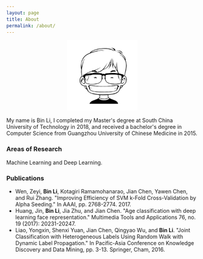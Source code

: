 ```yaml
---
layout: page
title: About
permalink: /about/
---
```

<p align="center">
  <img width="185" height="" src="/images/media/4f33da32d6b5f.jpg">
</p>


My name is Bin Li, I completed my Master's degree at South China University of Technology in 2018, and received a bachelor's degree in Computer Science from Guangzhou University of Chinese Medicine in 2015.

### Areas of Research
Machine Learning and Deep Learning.

### Publications

* Wen, Zeyi, **Bin Li**, Kotagiri Ramamohanarao, Jian Chen, Yawen Chen, and Rui Zhang. "Improving Efficiency of SVM k-Fold Cross-Validation by Alpha Seeding." In AAAI, pp. 2768-2774. 2017.
* Huang, Jin, **Bin Li**, Jia Zhu, and Jian Chen. "Age classification with deep learning face representation." Multimedia Tools and Applications 76, no. 19 (2017): 20231-20247.
* Liao, Yongxin, Shenxi Yuan, Jian Chen, Qingyao Wu, and **Bin Li**. "Joint Classification with Heterogeneous Labels Using Random Walk with Dynamic Label Propagation." In Pacific-Asia Conference on Knowledge Discovery and Data Mining, pp. 3-13. Springer, Cham, 2016.

[jekyll-organization]: https://github.com/jekyll


